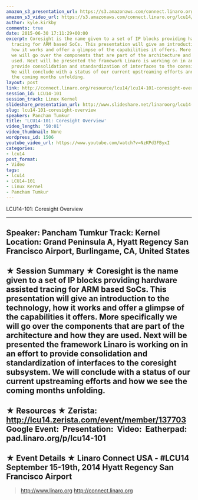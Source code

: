 ```yaml
---
amazon_s3_presentation_url: https://s3.amazonaws.com/connect.linaro.org/hkg15/Videos/09-15-Monday/LCU14-101.pdf
amazon_s3_video_url: https://s3.amazonaws.com/connect.linaro.org/lcu14/videos/09-15-Monday/LCU14-101-+Coresight+Overview.mp4
author: kyle.kirkby
comments: true
date: 2015-06-30 17:11:29+00:00
excerpt: Coresight is the name given to a set of IP blocks providing hardware assisted
  tracing for ARM based SoCs. This presentation will give an introduction to the technology,
  how it works and offer a glimpse of the capabilities it offers. More specifically
  we will go over the components that are part of the architecture and how they are
  used. Next will be presented the framework Linaro is working on in an effort to
  provide consolidation and standardization of interfaces to the coresight subsystem.
  We will conclude with a status of our current upstreaming efforts and how we see
  the coming months unfolding.
layout: post
link: http://connect.linaro.org/resource/lcu14/lcu14-101-coresight-overview/
session_id: LCU14-101
session_track: Linux Kernel
slideshare_presentation_url: http://www.slideshare.net/linaroorg/lcu14-101-coresight-overview
slug: lcu14-101-coresight-overview
speakers: Pancham Tumkur
title: 'LCU14-101: Coresight Overview'
video_length: '50:01'
video_thumbnail: None
wordpress_id: 1506
youtube_video_url: https://www.youtube.com/watch?v=NzKPd3FByxI
categories:
- lcu14
post_format:
- Video
tags:
- lcu14
- LCU14-101
- Linux Kernel
- Pancham Tumkur
---
```


LCU14-101: Coresight Overview



---------------------------------------------------

Speaker: Pancham Tumkur
Track: Kernel
Location: Grand Peninsula A, Hyatt Regency San Francisco Airport, Burlingame, CA, United States
---------------------------------------------------

★ Session Summary ★
Coresight is the name given to a set of IP blocks providing hardware assisted tracing for ARM based SoCs. This presentation will give an introduction to the technology, how it works and offer a glimpse of the capabilities it offers. More specifically we will go over the components that are part of the architecture and how they are used. Next will be presented the framework Linaro is working on in an effort to provide consolidation and standardization of interfaces to the coresight subsystem. We will conclude with a status of our current upstreaming efforts and how we see the coming months unfolding.
---------------------------------------------------

★ Resources ★
Zerista: http://lcu14.zerista.com/event/member/137703
Google Event: 
Presentation: 
Video: 
Eatherpad: pad.linaro.org/p/lcu14-101
---------------------------------------------------

★ Event Details ★
Linaro Connect USA - #LCU14
September 15-19th, 2014
Hyatt Regency San Francisco Airport
---------------------------------------------------

> http://www.linaro.org
> http://connect.linaro.org
